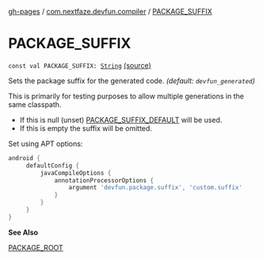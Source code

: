 [gh-pages](../index.md) / [com.nextfaze.devfun.compiler](index.md) / [PACKAGE_SUFFIX](.)

# PACKAGE_SUFFIX

`const val PACKAGE_SUFFIX: `[`String`](https://kotlinlang.org/api/latest/jvm/stdlib/kotlin/-string/index.html) [(source)](https://github.com/NextFaze/dev-fun/tree/master/devfun-compiler/src/main/java/com/nextfaze/devfun/compiler/Compiler.kt#L110)

Sets the package suffix for the generated code. *(default: `devfun_generated`)*

This is primarily for testing purposes to allow multiple generations in the same classpath.

* If this is null (unset) [PACKAGE_SUFFIX_DEFAULT](-p-a-c-k-a-g-e_-s-u-f-f-i-x_-d-e-f-a-u-l-t.md) will be used.
* If this is empty the suffix will be omitted.

Set using APT options:

``` gradle
android {
     defaultConfig {
         javaCompileOptions {
             annotationProcessorOptions {
                 argument 'devfun.package.suffix', 'custom.suffix'
             }
         }
     }
}
```

**See Also**

[PACKAGE_ROOT](-p-a-c-k-a-g-e_-r-o-o-t.md)

